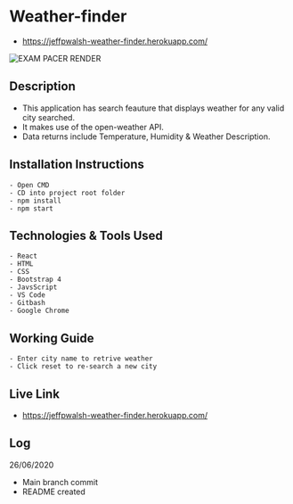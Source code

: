 
# Weather-finder
 - https://jeffpwalsh-weather-finder.herokuapp.com/
 
 
 ![EXAM PACER RENDER](/render.PNG)
 
 
 ## Description
 - This application has search feauture that displays weather for any valid city searched.
 - It makes use of the open-weather API.
 - Data returns include Temperature, Humidity & Weather Description.
 
## Installation Instructions

``` 
- Open CMD
- CD into project root folder
- npm install
- npm start
```
    
## Technologies & Tools Used

``` 
- React
- HTML
- CSS
- Bootstrap 4
- JavsScript
- VS Code
- Gitbash
- Google Chrome
```
    
## Working Guide
  
 ``` 
- Enter city name to retrive weather
- Click reset to re-search a new city
```
     
## Live Link

- https://jeffpwalsh-weather-finder.herokuapp.com/
  
 ## Log
 26/06/2020
 
- Main branch commit
- README created

